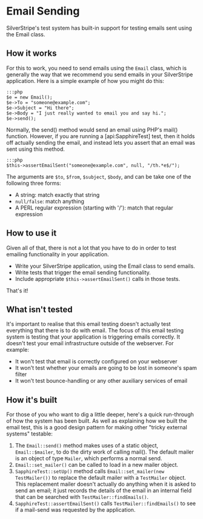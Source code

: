 # Email Sending

SilverStripe's test system has built-in support for testing emails sent using the Email class.

## How it works

For this to work, you need to send emails using the `Email` class, which is generally the way that we recommend you
send emails in your SilverStripe application.  Here is a simple example of how you might do this:

	:::php
	$e = new Email();
	$e->To = "someone@example.com";
	$e->Subject = "Hi there";
	$e->Body = "I just really wanted to email you and say hi.";
	$e->send();


Normally, the send() method would send an email using PHP's mail() function.  However, if you are running a [api:SapphireTest]
test, then it holds off actually sending the email, and instead lets you assert that an email was sent using this method.

	:::php
	$this->assertEmailSent("someone@example.com", null, "/th.*e$/");


The arguments are `$to`, `$from`, `$subject`, `$body`, and can be take one of the following three forms:

*  A string: match exactly that string
*  `null/false`: match anything
*  A PERL regular expression (starting with '/'): match that regular expression

## How to use it

Given all of that, there is not a lot that you have to do in order to test emailing functionality in your application.

*  Write your SilverStripe application, using the Email class to send emails.
*  Write tests that trigger the email sending functionality.
*  Include appropriate `$this->assertEmailSent()` calls in those tests.

That's it!

## What isn't tested

It's important to realise that this email testing doesn't actually test everything that there is to do with email.  The
focus of this email testing system is testing that your application is triggering emails correctly.  It doesn't test
your email infrastructure outside of the webserver.  For example:

*  It won't test that email is correctly configured on your webserver
*  It won't test whether your emails are going to be lost in someone's spam filter
*  It won't test bounce-handling or any other auxiliary services of email

## How it's built

For those of you who want to dig a little deeper, here's a quick run-through of how the system has been built.  As well
as explaining how we built the email test, this is a good design pattern for making other "tricky external systems"
testable:

1.  The `Email::send()` method makes uses of a static object, `Email::$mailer`, to do the dirty work of calling
mail().  The default mailer is an object of type `Mailer`, which performs a normal send.
2.  `Email::set_mailer()` can be called to load in a new mailer object.
3.  `SapphireTest::setUp()` method calls `Email::set_mailer(new TestMailer())` to replace the default mailer with a `TestMailer` object.  This replacement mailer doesn't actually do anything when it is asked to send an email; it just
records the details of the email in an internal field that can be searched with `TestMailer::findEmails()`.
4.  `SapphireTest::assertEmailSent()` calls `TestMailer::findEmails()` to see if a mail-send was requested by the
application.

